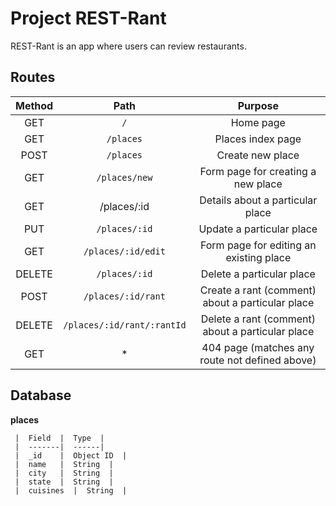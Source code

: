 # Project REST-Rant

REST-Rant is an app where users can review restaurants.
## Routes

  |  Method   |  Path    |  Purpose |
  |:---------:|:--------:|:----------:|
  |  GET	    |  `/`       |  Home page  |
  |  GET      |  `/places` |  Places index page  |
  |  POST	  |  `/places` |	Create new place  |
  |  GET 	  |  `/places/new`  |	Form page for creating a new place  |
  |  GET	  |  /places/:id  |	Details about a particular place  |
  |  PUT	  |  `/places/:id`  |	Update a particular place  |
  |  GET	  |  `/places/:id/edit`  |	Form page for editing an existing place  |
  |  DELETE	  |  `/places/:id`  |	Delete a particular place  |
  |  POST	  |  `/places/:id/rant`  |	Create a rant (comment) about a particular place  |
  |  DELETE	  |  `/places/:id/rant/:rantId`  |	Delete a rant (comment) about a particular place  |
  |  GET	  |  *       |	404 page (matches any route not defined above)  |



  ## Database

  **places**
   
     |  Field  |  Type  |
     |  -------|  ------|
     |  _id    |  Object ID  |
     |  name   |  String  |
     |  city   |  String  |
     |  state  |  String  |
     |  cuisines  |  String  |